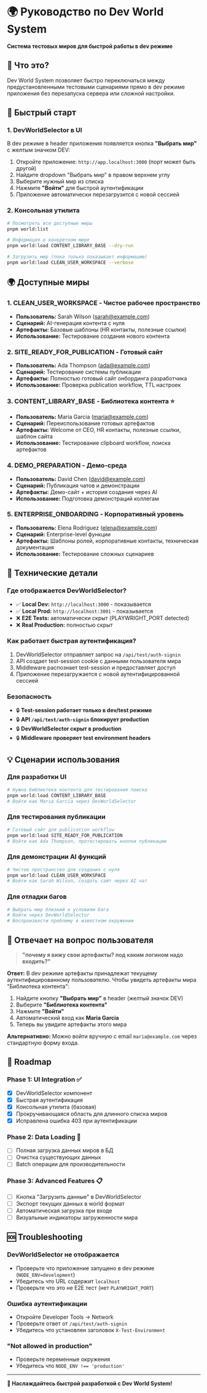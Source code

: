 # 🌍 Руководство по Dev World System

**Система тестовых миров для быстрой работы в dev режиме**

## 🎯 Что это?

Dev World System позволяет быстро переключаться между предустановленными тестовыми сценариями прямо в dev режиме приложения без перезапуска сервера или сложной настройки.

## 🚀 Быстрый старт

### 1. DevWorldSelector в UI

В dev режиме в header приложения появляется кнопка **"Выбрать мир"** с желтым значком DEV:

1. Откройте приложение: `http://app.localhost:3000` (порт может быть другой)
2. Найдите dropdown "Выбрать мир" в правом верхнем углу
3. Выберите нужный мир из списка
4. Нажмите **"Войти"** для быстрой аутентификации
5. Приложение автоматически перезагрузится с новой сессией

### 2. Консольная утилита

```bash
# Посмотреть все доступные миры
pnpm world:list

# Информация о конкретном мире
pnpm world:load CONTENT_LIBRARY_BASE --dry-run

# Загрузить мир (пока только показывает информацию)
pnpm world:load CLEAN_USER_WORKSPACE --verbose
```

## 🌍 Доступные миры

### 1. **CLEAN_USER_WORKSPACE** - Чистое рабочее пространство
- **Пользователь:** Sarah Wilson (sarah@example.com)
- **Сценарий:** AI-генерация контента с нуля
- **Артефакты:** Базовые шаблоны (HR контакты, полезные ссылки)
- **Использование:** Тестирование создания нового контента

### 2. **SITE_READY_FOR_PUBLICATION** - Готовый сайт
- **Пользователь:** Ada Thompson (ada@example.com)  
- **Сценарий:** Тестирование системы публикации
- **Артефакты:** Полностью готовый сайт онбординга разработчика
- **Использование:** Проверка publication workflow, TTL настроек

### 3. **CONTENT_LIBRARY_BASE** - Библиотека контента ⭐
- **Пользователь:** Maria Garcia (maria@example.com)
- **Сценарий:** Переиспользование готовых артефактов
- **Артефакты:** Welcome от CEO, HR контакты, полезные ссылки, шаблон сайта
- **Использование:** Тестирование clipboard workflow, поиска артефактов

### 4. **DEMO_PREPARATION** - Демо-среда
- **Пользователь:** David Chen (david@example.com)
- **Сценарий:** Публикация чатов и демонстрации
- **Артефакты:** Демо-сайт + история создания через AI
- **Использование:** Подготовка демонстраций коллегам

### 5. **ENTERPRISE_ONBOARDING** - Корпоративный уровень
- **Пользователь:** Elena Rodriguez (elena@example.com)
- **Сценарий:** Enterprise-level функции  
- **Артефакты:** Шаблоны ролей, корпоративные контакты, техническая документация
- **Использование:** Тестирование сложных сценариев

## 🔧 Технические детали

### Где отображается DevWorldSelector?

- ✅ **Local Dev:** `http://localhost:3000` - показывается
- ✅ **Local Prod:** `http://localhost:3001` - показывается  
- ❌ **E2E Tests:** автоматически скрыт (PLAYWRIGHT_PORT detected)
- ❌ **Real Production:** полностью скрыт

### Как работает быстрая аутентификация?

1. DevWorldSelector отправляет запрос на `/api/test/auth-signin`
2. API создает test-session cookie с данными пользователя мира
3. Middleware распознает test-session и предоставляет доступ
4. Приложение перезагружается с новой аутентифицированной сессией

### Безопасность

- 🔒 **Test-session работает только в dev/test режиме**
- 🔒 **API `/api/test/auth-signin` блокирует production**
- 🔒 **DevWorldSelector скрыт в production**
- 🔒 **Middleware проверяет test environment headers**

## 💡 Сценарии использования

### Для разработки UI
```bash
# Нужна библиотека контента для тестирования поиска
pnpm world:load CONTENT_LIBRARY_BASE
# Войти как Maria Garcia через DevWorldSelector
```

### Для тестирования публикации
```bash  
# Готовый сайт для publication workflow
pnpm world:load SITE_READY_FOR_PUBLICATION
# Войти как Ada Thompson, протестировать кнопки публикации
```

### Для демонстрации AI функций
```bash
# Чистое пространство для создания с нуля
pnpm world:load CLEAN_USER_WORKSPACE  
# Войти как Sarah Wilson, создать сайт через AI чат
```

### Для отладки багов
```bash
# Выбрать мир близкий к условиям бага
# Войти через DevWorldSelector
# Воспроизвести проблему в известном окружении
```

## 🎯 Отвечает на вопрос пользователя

> **"почему я вижу свои артефакты? под каким логином надо входить?"**

**Ответ:** В dev режиме артефакты принадлежат текущему аутентифицированному пользователю. Чтобы увидеть артефакты мира "Библиотека контента":

1. Найдите кнопку **"Выбрать мир"** в header (желтый значок DEV)
2. Выберите **"Библиотека контента"** 
3. Нажмите **"Войти"** 
4. Автоматический вход как **Maria Garcia**
5. Теперь вы увидите артефакты этого мира

**Альтернативно:** Можно войти вручную с email `maria@example.com` через стандартную форму входа.

## 🔄 Roadmap

### Phase 1: UI Integration ✅
- [x] DevWorldSelector компонент
- [x] Быстрая аутентификация 
- [x] Консольная утилита (базовая)
- [x] Прокручивающаяся область для длинного списка миров
- [x] Исправлена ошибка 403 при аутентификации

### Phase 2: Data Loading 🚧
- [ ] Полная загрузка данных миров в БД
- [ ] Очистка существующих данных
- [ ] Batch операции для производительности

### Phase 3: Advanced Features 📋
- [ ] Кнопка "Загрузить данные" в DevWorldSelector
- [ ] Экспорт текущих данных в world формат
- [ ] Автоматическая загрузка при входе
- [ ] Визуальные индикаторы загруженности мира

## 🆘 Troubleshooting

### DevWorldSelector не отображается
- Проверьте что приложение запущено в dev режиме (`NODE_ENV=development`)
- Убедитесь что URL содержит `localhost`
- Проверьте что это не E2E тест (нет `PLAYWRIGHT_PORT`)

### Ошибка аутентификации
- Откройте Developer Tools → Network
- Проверьте ответ от `/api/test/auth-signin`
- Убедитесь что установлен заголовок `X-Test-Environment`

### "Not allowed in production"
- Проверьте переменные окружения
- Убедитесь что `NODE_ENV !== 'production'`

---

**🎉 Наслаждайтесь быстрой разработкой с Dev World System!**